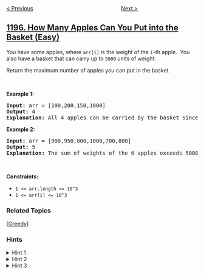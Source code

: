 <!--|This file generated by command(leetcode description); DO NOT EDIT.    |-->
<!--+----------------------------------------------------------------------+-->
<!--|@author    openset <openset.wang@gmail.com>                           |-->
<!--|@link      https://github.com/openset                                 |-->
<!--|@home      https://github.com/openset/leetcode                        |-->
<!--+----------------------------------------------------------------------+-->

[< Previous](https://github.com/openset/leetcode/tree/master/problems/fizz-buzz-multithreaded "Fizz Buzz Multithreaded")
　　　　　　　　　　　　　　　　
[Next >](https://github.com/openset/leetcode/tree/master/problems/minimum-knight-moves "Minimum Knight Moves")

## [1196. How Many Apples Can You Put into the Basket (Easy)](https://leetcode.com/problems/how-many-apples-can-you-put-into-the-basket "最多可以买到的苹果数量")

<p>You have some apples, where <code>arr[i]</code> is the weight of the <code>i</code>-th apple.&nbsp; You also have a basket that can carry up to <code>5000</code> units of weight.</p>

<p>Return the maximum number of apples you can put in the basket.</p>

<p>&nbsp;</p>
<p><strong>Example 1:</strong></p>

<pre>
<strong>Input:</strong> arr = [100,200,150,1000]
<strong>Output:</strong> 4
<strong>Explanation: </strong>All 4 apples can be carried by the basket since their sum of weights is 1450.
</pre>

<p><strong>Example 2:</strong></p>

<pre>
<strong>Input:</strong> arr = [900,950,800,1000,700,800]
<strong>Output:</strong> 5
<strong>Explanation: </strong>The sum of weights of the 6 apples exceeds 5000 so we choose any 5 of them.
</pre>

<p>&nbsp;</p>
<p><strong>Constraints:</strong></p>

<ul>
	<li><code>1 &lt;= arr.length &lt;= 10^3</code></li>
	<li><code>1 &lt;= arr[i] &lt;= 10^3</code></li>
</ul>

### Related Topics
  [[Greedy](https://github.com/openset/leetcode/tree/master/tag/greedy/README.md)]

### Hints
<details>
<summary>Hint 1</summary>
What if you think in a greedy approach?
</details>

<details>
<summary>Hint 2</summary>
The best apple to take in one step is the one with the smallest weight.
</details>

<details>
<summary>Hint 3</summary>
Sort the array and take apples with smaller weight first.
</details>
